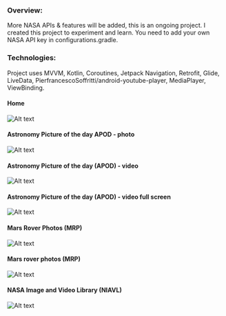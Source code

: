 ### Overview:

More NASA APIs & features will be added, this is an ongoing project.
I created this project to experiment and learn.
You need to add your own NASA API key in configurations.gradle.

### Technologies:

Project uses MVVM, Kotlin, Coroutines, Jetpack Navigation, Retrofit, 
Glide, LiveData, PierfrancescoSoffritti/android-youtube-player, MediaPlayer,
ViewBinding.

#### Home
![Alt text](screenshots/home/home-2020-12-14-021454.png?raw=true "app screenshot")

#### Astronomy Picture of the day APOD - photo
![Alt text](screenshots/apod/apod-2020-12-14-021530.png?raw=true "app screenshot")

#### Astronomy Picture of the day (APOD) - video
![Alt text](screenshots/apod/apod-video-2020-12-17-200120.png?raw=true "app screenshot")

#### Astronomy Picture of the day (APOD) - video full screen
![Alt text](screenshots/apod/apod-player-screen.png?raw=true "app screenshot")

#### Mars Rover Photos (MRP)
![Alt text](screenshots/mrp/mrp-2020-12-14-021600.png?raw=true "app screenshot")

#### Mars rover photos (MRP) 
![Alt text](screenshots/mrp/mrp-2020-12-14-021600.png?raw=true "app screenshot")

#### NASA Image and Video Library (NIAVL) 
![Alt text](screenshots/niavl/niavl.png?raw=true "app screenshot")
